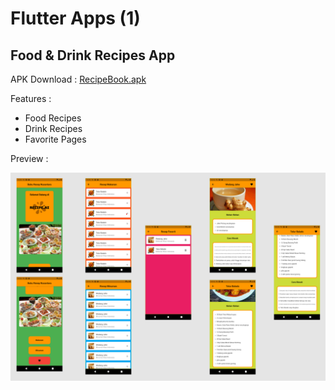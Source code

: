# Flutter Apps (1)
## Food & Drink Recipes App

APK Download : [RecipeBook.apk](https://drive.google.com/u/0/uc?id=1Sh_UfFTu9DN6bnQW9fpndirQ0zoP53jW&export=download)

Features :
- Food Recipes
- Drink Recipes
- Favorite Pages

Preview :

![Image](img/project.png)
